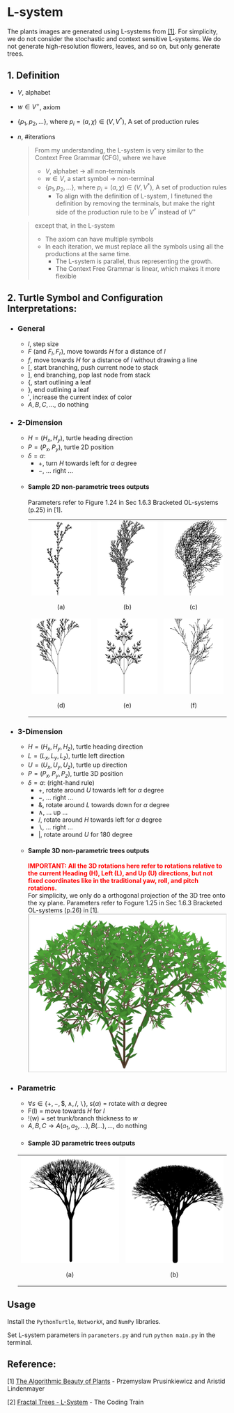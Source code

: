 # L-system
The plants images are generated using L-systems from [[1]](http://algorithmicbotany.org/papers/abop/abop.pdf). For simplicity, we do not consider the stochastic and context sensitive L-systems. We do not generate high-resolution flowers, leaves, and so on, but only generate trees.
## 1. Definition
* $V$, alphabet 
* $w\in V^+$, axiom
* $\{p_1, p_2, ...\}$, where $p_i=(a, \chi)\in(V, V^*)$, A set of production rules
* $n$, #iterations

    > From my understanding, the L-system is very similar to the Context Free Grammar (CFG), where we have
    > * $V$, alphabet -> all non-terminals
    > * $w\in V$, a start symbol -> non-terminal
    > * $\{p_1, p_2, ...\}$, where $p_i=(a, \chi)\in(V, V^*)$, A set of production rules 
    >   - To align with the definition of L-system, I finetuned the definition by removing the terminals, but make the right side of the production rule to be $V^*$ instead of $V^+$

    > except that, in the L-system
    > * The axiom can have multiple symbols
    > * In each iteration, we must replace all the symbols using all the productions at the same time.
    >    - The L-system is parallel, thus representing the growth.
    >    - The Context Free Grammar is linear, which makes it more flexible

## 2. Turtle Symbol and Configuration Interpretations:
* ### General
    * $l$, step size
    * $F$ (and $F_l, F_r$), move towards $H$ for a distance of $l$
    * $f$, move towards $H$ for a distance of $l$ without drawing a line
    * $[$, start branching, push current node to stack
    * $]$, end branching, pop last node from stack
    * $\{$, start outlining a leaf
    * $\}$, end outlining a leaf
    * $'$, increase the current index of color
    * $A, B, C, ...$, do nothing
* ### 2-Dimension 
    - $H=(H_x, H_y)$, turtle heading direction
    - $P=(P_x, P_y)$, turtle 2D position
    - $\delta=\alpha$:
        - $+$, turn $H$ towards left for $\alpha$ degree
        - $-$, ... right ...
    <!-- <details> -->
    <!-- <summary style="color:red">[Click here] sample 2D non-parametric trees outputs</summary> -->
    - #### Sample 2D non-parametric trees outputs
        Parameters refer to Figure 1.24 in Sec 1.6.3 Bracketed OL-systems (p.25) in [1].
        <div align="center">
            <table>
                <tr>
                    <td>
                        <img src="outputs/l_system_tree_2d_a.png" alt="(a)" width="220">
                        <p align="center">(a)</p>
                    </td>
                    <td>
                        <img src="outputs/l_system_tree_2d_b.png" alt="(b)" width="220">
                        <p align="center">(b)</p>
                    </td>
                    <td>
                        <img src="outputs/l_system_tree_2d_c.png" alt="(c)" width="220">
                        <p align="center">(c)</p>
                    </td>
                </tr>
                <tr>
                    <td>
                        <img src="outputs/l_system_tree_2d_d.png" alt="(d)" width="220">
                        <p align="center">(d)</p>
                    </td>
                    <td>
                        <img src="outputs/l_system_tree_2d_e.png" alt="(e)" width="220">
                        <p align="center">(e)</p>
                    </td>
                    <td>
                        <img src="outputs/l_system_tree_2d_f.png" alt="(f)" width="220">
                        <p align="center">(f)</p>
                    </td>
                </tr>
            </table>
        </div>
    <!-- </details> -->
* ### 3-Dimension
    - $H=(H_x, H_y, H_z)$, turtle heading direction
    - $L=(L_x, L_y, L_z)$, turtle left direction
    - $U=(U_x, U_y, U_z)$, turtle up direction
    - $P=(P_x, P_y, P_z)$, turtle 3D position
    - $\delta=\alpha$: (right-hand rule)
        - $+$, rotate around $U$ towards left for $\alpha$ degree
        - $-$, ... right ...
        - $\&$, rotate around $L$ towards down for $\alpha$ degree
        - $\wedge$, ... up ...
        - $/$, rotate around $H$ towards left for $\alpha$ degree
        - $\backslash$, ... right ...
        - $|$, rotate around $U$ for $180$ degree
    <!-- <details> -->
    <!-- <summary style="color:red">[Click here] sample 3D non-parametric trees outputs</summary> -->
    - #### Sample 3D non-parametric trees outputs
        <b style="color:red">IMPORTANT: All the 3D rotations here refer to rotations relative to the current Heading (H), Left (L), and Up (U) directions, but not fixed coordinates like in the traditional yaw, roll, and pitch rotations.</b><br>
        For simplicity, we only do a orthogonal projection of the 3D tree onto the xy plane. Parameters refer to Fogure 1.25 in Sec 1.6.3 Bracketed OL-systems (p.26) in [1].
        <div align="center">
        <img src="outputs/l_system_tree_3d_Figure_1_25.png" alt="(a)" width="500">
        </div>
    <!-- </details> -->
* ### Parametric
    - $\forall s \in \{+, -, \$, \wedge, /, \backslash\}$, s($\alpha$) = rotate with $\alpha$ degree
    - F(l) = move towards $H$ for $l$
    - !(w) = set trunk/branch thickness to $w$
    - $A, B, C \rightarrow A(a_1, a_2, ...), B(...), ...$, do nothing
    <!-- <details> -->
    <!-- <summary style="color:red">[Click here] sample 3D parametric trees outputs</summary> -->
    - #### Sample 3D parametric trees outputs
    <div align="center">
        <table>
            <tr>
                <td><img src="outputs/l_system_tree_3d_a.png" alt="(a)" width="500"><p align="center">(a)</p></td>
                <td><img src="outputs/l_system_tree_3d_b.png" alt="(a)" width="500"><p align="center">(b)</p></td>
            </tr>
        </table>
    </div>
    <!-- </details> -->

## Usage
Install the `PythonTurtle`, `NetworkX`, and `NumPy` libraries.

Set L-system parameters in `parameters.py` and run `python main.py` in the terminal.

## Reference:
[1] [The Algorithmic Beauty of Plants](http://algorithmicbotany.org/papers/abop/abop.pdf) - Przemyslaw Prusinkiewicz and Aristid Lindenmayer

[2] [Fractal Trees - L-System](https://youtu.be/E1B4UoSQMFw) - The Coding Train